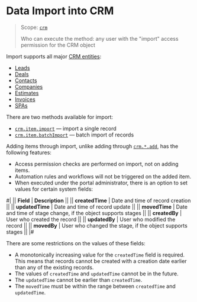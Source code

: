 # Data Import into CRM

> Scope: [`crm`](../../../scopes/permissions.md)
>
> Who can execute the method: any user with the "import" access permission for the CRM object

Import supports all major [CRM entities](../../data-types.md#object_type):

- [Leads](../../leads/index.md)
- [Deals](../../deals/index.md)
- [Contacts](../../contacts/index.md)
- [Companies](../../companies/index.md)
- [Estimates](../../quote/index.md)
- [Invoices](../../universal/invoice.md)
- [SPAs](../user-defined-object-types/index.md)

There are two methods available for import:

- [`crm.item.import`](./crm-item-import.md) — import a single record
- [`crm.item.batchImport`](./crm-item-batch-import.md) — batch import of records

Adding items through import, unlike adding through [`crm.*.add`](../crm-item-add.md), has the following features:

- Access permission checks are performed on import, not on adding items.
- Automation rules and workflows will not be triggered on the added item.
- When executed under the portal administrator, there is an option to set values for certain system fields:

#|
|| **Field** | **Description** ||
|| **createdTime** | Date and time of record creation ||
|| **updatedTime** | Date and time of record update ||
|| **movedTime** | Date and time of stage change, if the object supports stages ||
|| **createdBy** | User who created the record ||
|| **updatedBy** | User who modified the record ||
|| **movedBy** | User who changed the stage, if the object supports stages ||
|#

There are some restrictions on the values of these fields:

- A monotonically increasing value for the `createdTime` field is required. This means that records cannot be created with a creation date earlier than any of the existing records.
- The values of `createdTime` and `updatedTime` cannot be in the future.
- The `updatedTime` cannot be earlier than `createdTime`.
- The `movedTime` must be within the range between `createdTime` and `updatedTime`.